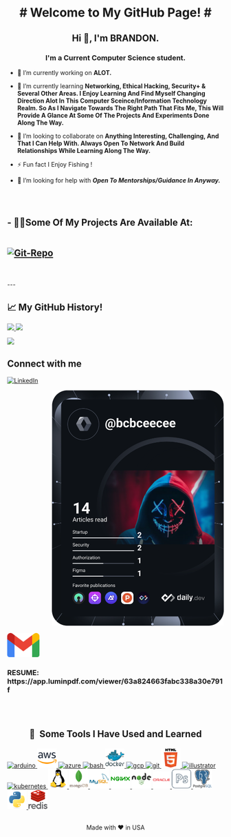 <html>
  <head>
<!---
Reddragon300/Reddragon300 is a ✨ special ✨ repository because its `README.md` (this file) appears on your GitHub profile.
You can click the Preview link to take a look at your changes.
--->

<h1 align="center"># Welcome to My GitHub Page! #</h1>
<h2 align="center">Hi 👋, I'm BRANDON.</h2>
<h3 align="center">I'm a Current Computer Science student.</h3>

- 🔭 I’m currently working on **ALOT.**

- 🌱 I’m currently learning **Networking, Ethical Hacking, Security+ & Several Other Areas. I Enjoy Learning And Find Myself Changing Direction Alot In This Computer Sceince/Information Technology Realm. So As I Navigate Towards The Right Path That Fits Me, This Will Provide A Glance At Some Of The Projects And Experiments Done Along The Way.**

- 👯 I’m looking to collaborate on **Anything Interesting, Challenging, And That I Can Help With. Always Open To Network And Build Relationships While Learning Along The Way.**
- ⚡ Fun fact I Enjoy Fishing !

- 🤝 I’m looking for help with ***Open To Mentorships/Guidance In Anyway.***

<br>
    <br>
<h2>- 👨‍💻Some Of My Projects Are Available At: <tab>
<br>
  <br>

<a href="https://github.com/Reddragon300?tab=repositories"><img src="https://opensource.com/sites/default/files/lead-images/github-universe.jpg" alt="Git-Repo" style="width:75px;height:55px;"> 
</a>
</h2>
<br>
  
</body>

<p>---</p>
<h2>📈 My GitHub History!</h2>
<p><a href="https://github.com/reddragon300"> <img src="https://github-readme-stats.vercel.app/api?username=reddragon300&amp;theme=noctis_minimus&amp;show_icons=true" height="180em" /> <img src="https://github-readme-stats.vercel.app/api/top-langs/?username=reddragon300&amp;theme=noctis_minimus&amp;layout=compact" height="180em" /> 
  </a> 
</p>
<p><img src="https://capsule-render.vercel.app/api?type=waving&amp;color=gradient&amp;height=100&amp;section=footer" /></p>

## Connect with me
[![LinkedIn](https://img.shields.io/badge/LinkedIn-Profile-blue?logo=linkedin)](https://www.linkedin.com/in/brandonclaspill)


<div style="text-align: right;">
  <a href="https://app.daily.dev/bcbceecee"><img src="https://github.com/Reddragon300/Reddragon300/blob/main/devcard.svg " width="400" alt="B C (BCeeCee)'s Dev Card"/></a>
</div>
            
</p>
<p align="left">
     <a href="mailto:claspillb92@gmail.com" title="Gmail">
        <img src="https://raw.githubusercontent.com/king-technologies/.github/main/assets/images/gmail.svg" alt="Gmail" width="75" /></a>
</p>


<h3> RESUME: https://app.luminpdf.com/viewer/63a824663fabc338a30e791f </h3>
</p>

<br>
  <br>
<h2> <p align="center"> 🚀 &nbsp;Some Tools I Have Used and Learned</h3> </p>
<p align="left">
    <a href="https://www.arduino.cc/" target="_blank" rel="noreferrer"> 
  <img src="https://cdn.worldvectorlogo.com/logos/arduino-1.svg" alt="arduino" width="45" height="45"/> </a> <a href="https://aws.amazon.com" target="_blank" rel="noreferrer"> 
<img src="https://raw.githubusercontent.com/devicons/devicon/master/icons/amazonwebservices/amazonwebservices-original-wordmark.svg" alt="aws" width="45" height="45"/> </a> <a href="https://azure.microsoft.com/en-in/" target="_blank" rel="noreferrer"> 
<img src="https://www.vectorlogo.zone/logos/microsoft_azure/microsoft_azure-icon.svg" alt="azure" width="45" height="45"/> </a> <a href="https://www.gnu.org/software/bash/" target="_blank" rel="noreferrer">
 <img src="https://www.vectorlogo.zone/logos/gnu_bash/gnu_bash-icon.svg" alt="bash" width="45" height="45"/> </a> <a href="https://www.docker.com/" target="_blank" rel="noreferrer"> 
<img src="https://raw.githubusercontent.com/devicons/devicon/master/icons/docker/docker-original-wordmark.svg" alt="docker" width="45" height="45"/> </a> <a href="https://cloud.google.com" target="_blank" rel="noreferrer">
 <img src="https://www.vectorlogo.zone/logos/google_cloud/google_cloud-icon.svg" alt="gcp" width="45" height="45"/> </a> <a href="https://git-scm.com/" target="_blank" rel="noreferrer">
 <img src="https://www.vectorlogo.zone/logos/git-scm/git-scm-icon.svg" alt="git" width="45" height="45"/> </a> <a href="https://www.w3.org/html/" target="_blank" rel="noreferrer"> 
<img src="https://raw.githubusercontent.com/devicons/devicon/master/icons/html5/html5-original-wordmark.svg" alt="html5" width="45" height="45"/> </a> <a href="https://www.adobe.com/in/products/illustrator.html" target="_blank" rel="noreferrer"> <img src="https://www.vectorlogo.zone/logos/adobe_illustrator/adobe_illustrator-icon.svg" alt="illustrator" width="40" height="40"/> </a> <a href="https://kubernetes.io" target="_blank" rel="noreferrer"> <img src="https://www.vectorlogo.zone/logos/kubernetes/kubernetes-icon.svg" alt="kubernetes" width="40" height="40"/> </a> <a href="https://www.linux.org/" target="_blank" rel="noreferrer"> <img src="https://raw.githubusercontent.com/devicons/devicon/master/icons/linux/linux-original.svg" alt="linux" width="45" height="45"/> </a> <a href="https://www.mongodb.com/" target="_blank" rel="noreferrer">
 <img src="https://raw.githubusercontent.com/devicons/devicon/master/icons/mongodb/mongodb-original-wordmark.svg" alt="mongodb" width="45" height="45"/> </a> <a href="https://www.mysql.com/" target="_blank" rel="noreferrer">
 <img src="https://raw.githubusercontent.com/devicons/devicon/master/icons/mysql/mysql-original-wordmark.svg" alt="mysql" width="45" height="45"/> </a> <a href="https://www.nginx.com" target="_blank" rel="noreferrer">
 <img src="https://raw.githubusercontent.com/devicons/devicon/master/icons/nginx/nginx-original.svg" alt="nginx" width="45" height="45"/> </a> <a href="https://nodejs.org" target="_blank" rel="noreferrer">
 <img src="https://raw.githubusercontent.com/devicons/devicon/master/icons/nodejs/nodejs-original-wordmark.svg" alt="nodejs" width="45" height="45"/> </a> <a href="https://www.oracle.com/" target="_blank" rel="noreferrer"> <img src="https://raw.githubusercontent.com/devicons/devicon/master/icons/oracle/oracle-original.svg" alt="oracle" width="40" height="40"/> </a> <a href="https://www.photoshop.com/en" target="_blank" rel="noreferrer"> 
<img src="https://raw.githubusercontent.com/devicons/devicon/master/icons/photoshop/photoshop-line.svg" alt="photoshop" width="45" height="45"/> </a> <a href="https://www.postgresql.org" target="_blank" rel="noreferrer">
 <img src="https://raw.githubusercontent.com/devicons/devicon/master/icons/postgresql/postgresql-original-wordmark.svg" alt="postgresql" width="45" height="45"/> </a> <a href="https://www.python.org" target="_blank" rel="noreferrer">
 <img src="https://raw.githubusercontent.com/devicons/devicon/master/icons/python/python-original.svg" alt="python" width="45" height="45"/> </a> <a href="https://redis.io" target="_blank" rel="noreferrer"> 
<img src="https://raw.githubusercontent.com/devicons/devicon/master/icons/redis/redis-original-wordmark.svg" alt="redis" width="45" height="45"/> </a>

<br>
<br>

<p align="center">Made with ❤️ in USA</p>
</head>
</html>


